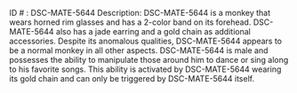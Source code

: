ID # : DSC-MATE-5644
Description: DSC-MATE-5644 is a monkey that wears horned rim glasses and has a 2-color band on its forehead. DSC-MATE-5644 also has a jade earring and a gold chain as additional accessories. Despite its anomalous qualities, DSC-MATE-5644 appears to be a normal monkey in all other aspects. DSC-MATE-5644 is male and possesses the ability to manipulate those around him to dance or sing along to his favorite songs. This ability is activated by DSC-MATE-5644 wearing its gold chain and can only be triggered by DSC-MATE-5644 itself.